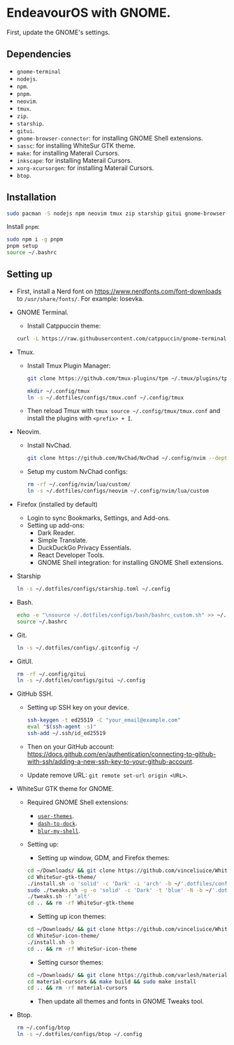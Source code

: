 # EndeavourOS with GNOME.

First, update the GNOME's settings.

## Dependencies

- `gnome-terminal`
- `nodejs`.
- `npm`.
- `pnpm`.
- `neovim`.
- `tmux`.
- `zip`.
- `starship`.
- `gitui`.
- `gnome-browser-connector`: for installing GNOME Shell extensions.
- `sassc`: for installing WhiteSur GTK theme.
- `make`: for installing Materail Cursors.
- `inkscape`: for installing Materail Cursors.
- `xorg-xcursorgen`: for installing Materail Cursors.
- `btop`.

## Installation

```bash
sudo pacman -S nodejs npm neovim tmux zip starship gitui gnome-browser-connector sassc make inkscape xorg-xcursorgen gnome-terminal btop
```

Install `pnpm`:

```bash
sudo npm i -g pnpm
pnpm setup
source ~/.bashrc
```

## Setting up

- First, install a Nerd font on <https://www.nerdfonts.com/font-downloads> to `/usr/share/fonts/`. For example: Iosevka.

- GNOME Terminal.

  - Install Catppuccin theme:

  ```bash
  curl -L https://raw.githubusercontent.com/catppuccin/gnome-terminal/v0.2.0/install.py | python3 -
  ```

- Tmux.

  - Install Tmux Plugin Manager:

    ```bash
    git clone https://github.com/tmux-plugins/tpm ~/.tmux/plugins/tpm
    ```

    ```bash
    mkdir ~/.config/tmux
    ln -s ~/.dotfiles/configs/tmux.conf ~/.config/tmux
    ```

  - Then reload Tmux with `tmux source ~/.config/tmux/tmux.conf` and install the plugins with `<prefix> + I`.

- Neovim.

  - Install NvChad.

    ```bash
    git clone https://github.com/NvChad/NvChad ~/.config/nvim --depth 1 && nvim
    ```

  - Setup my custom NvChad configs:

    ```bash
    rm -rf ~/.config/nvim/lua/custom/
    ln -s ~/.dotfiles/configs/neovim ~/.config/nvim/lua/custom
    ```

- Firefox (installed by default)

  - Login to sync Bookmarks, Settings, and Add-ons.
  - Setting up add-ons:
    - Dark Reader.
    - Simple Translate.
    - DuckDuckGo Privacy Essentials.
    - React Developer Tools.
    - GNOME Shell integration: for installing GNOME Shell extensions.

- Starship

  ```bash
  ln -s ~/.dotfiles/configs/starship.toml ~/.config
  ```

- Bash.

  ```bash
  echo -e "\nsource ~/.dotfiles/configs/bash/bashrc_custom.sh" >> ~/.bashrc
  source ~/.bashrc
  ```

- Git.

  ```bash
  ln -s ~/.dotfiles/configs/.gitconfig ~/
  ```

- GitUI.

  ```bash
  rm -rf ~/.config/gitui
  ln -s ~/.dotfiles/configs/gitui ~/.config
  ```

- GitHub SSH.

  - Setting up SSH key on your device.

    ```bash
    ssh-keygen -t ed25519 -C "your_email@example.com"
    eval "$(ssh-agent -s)"
    ssh-add ~/.ssh/id_ed25519
    ```

  - Then on your GitHub account: <https://docs.github.com/en/authentication/connecting-to-github-with-ssh/adding-a-new-ssh-key-to-your-github-account>.
  - Update remove URL: `git remote set-url origin <URL>`.

- WhiteSur GTK theme for GNOME.

  - Required GNOME Shell extensions:
    - [`user-themes`](https://extensions.gnome.org/extension/19/user-themes/).
    - [`dash-to-dock`](https://extensions.gnome.org/extension/307/dash-to-dock/).
    - [`blur-my-shell`](https://extensions.gnome.org/extension/3193/blur-my-shell/).
  - Setting up:

    - Setting up window, GDM, and Firefox themes:

    ```bash
    cd ~/Downloads/ && git clone https://github.com/vinceliuice/WhiteSur-gtk-theme.git --depth=1
    cd WhiteSur-gtk-theme/
    ./install.sh -o 'solid' -c 'Dark' -i 'arch' -b ~/'.dotfiles/configs/wallpapers/waves-dark.jpg' -m -l
    sudo ./tweaks.sh -g -o 'solid' -c 'Dark' -t 'blue' -N -b ~/'.dotfiles/configs/wallpapers/waves-dark.jpg'
    ./tweaks.sh -f 'alt'
    cd .. && rm -rf WhiteSur-gtk-theme
    ```

    - Setting up icon themes:

    ```bash
    cd ~/Downloads/ && git clone https://github.com/vinceliuice/WhiteSur-icon-theme
    cd WhiteSur-icon-theme/
    ./install.sh -b
    cd .. && rm -rf WhiteSur-icon-theme
    ```

    - Setting cursor themes:

    ```bash
    cd ~/Downloads/ && git clone https://github.com/varlesh/material-cursors
    cd material-cursors && make build && sudo make install
    cd .. && rm -rf material-cursors
    ```

    - Then update all themes and fonts in GNOME Tweaks tool.

- Btop.

  ```bash
  rm ~/.config/btop
  ln -s ~/.dotfiles/configs/btop ~/.config
  ```
